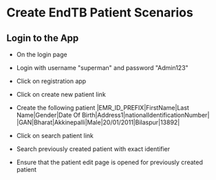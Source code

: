 Create EndTB Patient Scenarios
===============================

Login to the App
-----------------

* On the login page
* Login with username "superman" and password "Admin123"
* Click on registration app
* Click on create new patient link
* Create the following patient
    |EMR_ID_PREFIX|FirstName|Last Name|Gender|Date Of Birth|Address1|nationalIdentificationNumber|
    |GAN|Bharat|Akkinepalli|Male|20/01/2011|Bilaspur|13892|

* Click on search patient link
* Search previously created patient with exact identifier
* Ensure that the patient edit page is opened for previously created patient

